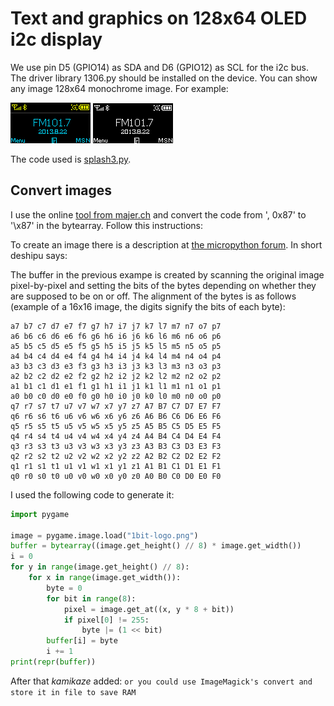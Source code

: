 # Text and graphics on 128x64 OLED i2c display

We use pin D5 (GPIO14) as SDA and D6 (GPIO12) as SCL for the i2c bus. The driver library 1306.py should be installed on the device. You can show any image 128x64 monochrome image. For example:

<img src="splash2.png"> <img src="splash3.png">

The code used is [splash3.py](splash3.py).

## Convert images

I use the online [tool from majer.ch](http://www.majer.ch/lcd/adf_bitmap.php) and convert the code from ', 0x87' to '\x87' in the bytearray. Follow this instructions:

To create an image there is a description at [the micropython forum](https://forum.micropython.org/viewtopic.php?t=2974). In short deshipu says:

The buffer in the previous exampe is created by scanning the original image pixel-by-pixel and setting the bits of the bytes depending on whether they are supposed to be on or off. The alignment of the bytes is as follows (example of a 16x16 image, the digits signify the bits of each byte):

```
a7 b7 c7 d7 e7 f7 g7 h7 i7 j7 k7 l7 m7 n7 o7 p7
a6 b6 c6 d6 e6 f6 g6 h6 i6 j6 k6 l6 m6 n6 o6 p6
a5 b5 c5 d5 e5 f5 g5 h5 i5 j5 k5 l5 m5 n5 o5 p5
a4 b4 c4 d4 e4 f4 g4 h4 i4 j4 k4 l4 m4 n4 o4 p4
a3 b3 c3 d3 e3 f3 g3 h3 i3 j3 k3 l3 m3 n3 o3 p3
a2 b2 c2 d2 e2 f2 g2 h2 i2 j2 k2 l2 m2 n2 o2 p2
a1 b1 c1 d1 e1 f1 g1 h1 i1 j1 k1 l1 m1 n1 o1 p1
a0 b0 c0 d0 e0 f0 g0 h0 i0 j0 k0 l0 m0 n0 o0 p0
q7 r7 s7 t7 u7 v7 w7 x7 y7 z7 A7 B7 C7 D7 E7 F7
q6 r6 s6 t6 u6 v6 w6 x6 y6 z6 A6 B6 C6 D6 E6 F6
q5 r5 s5 t5 u5 v5 w5 x5 y5 z5 A5 B5 C5 D5 E5 F5
q4 r4 s4 t4 u4 v4 w4 x4 y4 z4 A4 B4 C4 D4 E4 F4
q3 r3 s3 t3 u3 v3 w3 x3 y3 z3 A3 B3 C3 D3 E3 F3
q2 r2 s2 t2 u2 v2 w2 x2 y2 z2 A2 B2 C2 D2 E2 F2
q1 r1 s1 t1 u1 v1 w1 x1 y1 z1 A1 B1 C1 D1 E1 F1
q0 r0 s0 t0 u0 v0 w0 x0 y0 z0 A0 B0 C0 D0 E0 F0
```

I used the following code to generate it:


``` py
import pygame

image = pygame.image.load("1bit-logo.png")
buffer = bytearray((image.get_height() // 8) * image.get_width())
i = 0
for y in range(image.get_height() // 8):
    for x in range(image.get_width()):
        byte = 0
        for bit in range(8):
            pixel = image.get_at((x, y * 8 + bit))
            if pixel[0] != 255:
                byte |= (1 << bit)
        buffer[i] = byte
        i += 1
print(repr(buffer))
```

After that _kamikaze_ added: `or you could use ImageMagick's convert and store it in file to save RAM`

